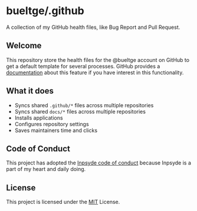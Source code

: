 # bueltge/.github
A collection of my GitHub health files, like Bug Report and Pull Request.

## Welcome
This repository store the health files for the @bueltge account on GitHub to get a default template for several processes.
GitHub provides a [documentation](https://docs.github.com/en/communities/setting-up-your-project-for-healthy-contributions/creating-a-default-community-health-file) about this feature if you have interest in this functionality.

## What it does
* Syncs shared `.github/*` files across multiple repositories
* Syncs shared `docs/*` files across multiple repositories
* Installs applications
* Configures repository settings
* Saves maintainers time and clicks

## Code of Conduct
This project has adopted the [Inpsyde code of conduct](https://github.com/inpsyde/.github) because Inpsyde is a part of my heart and daily doing.

## License
This project is licensed under the [MIT](./LICENSE) License.
